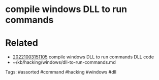 # compile windows DLL to run commands

# Related
- [20221003151105](/zet/20221003151105/README.md) compile windows DLL to run commands DLL code
- ~/kb/hacking/windows/dll-to-run-commands.md

Tags:
    #assorted #command #hacking #windows #dll
